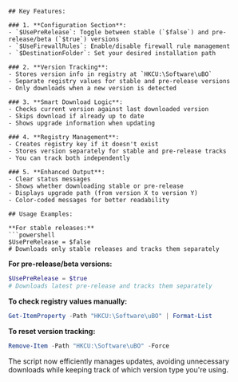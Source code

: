 
```

## Key Features:

### 1. **Configuration Section**:
- `$UsePreRelease`: Toggle between stable (`$false`) and pre-release/beta (`$true`) versions
- `$UseFirewallRules`: Enable/disable firewall rule management
- `$DestinationFolder`: Set your desired installation path

### 2. **Version Tracking**:
- Stores version info in registry at `HKCU:\Software\uBO`
- Separate registry values for stable and pre-release versions
- Only downloads when a new version is detected

### 3. **Smart Download Logic**:
- Checks current version against last downloaded version
- Skips download if already up to date
- Shows upgrade information when updating

### 4. **Registry Management**:
- Creates registry key if it doesn't exist
- Stores version separately for stable and pre-release tracks
- You can track both independently

### 5. **Enhanced Output**:
- Clear status messages
- Shows whether downloading stable or pre-release
- Displays upgrade path (from version X to version Y)
- Color-coded messages for better readability

## Usage Examples:

**For stable releases:**
```powershell
$UsePreRelease = $false
# Downloads only stable releases and tracks them separately
```

**For pre-release/beta versions:**
```powershell
$UsePreRelease = $true
# Downloads latest pre-release and tracks them separately
```

**To check registry values manually:**
```powershell
Get-ItemProperty -Path "HKCU:\Software\uBO" | Format-List
```

**To reset version tracking:**
```powershell
Remove-Item -Path "HKCU:\Software\uBO" -Force
```

The script now efficiently manages updates, avoiding unnecessary downloads while keeping track of which version type you're using.